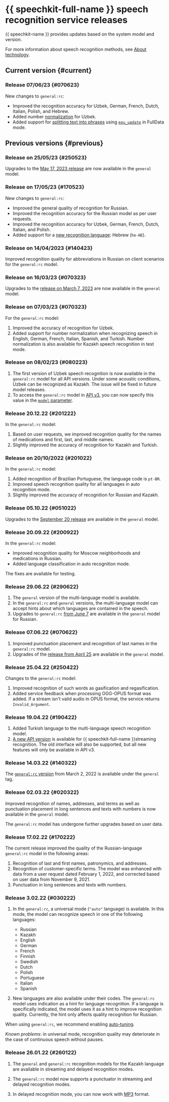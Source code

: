 # {{ speechkit-full-name }} speech recognition service releases

{{ speechkit-name }} provides updates based on the system model and version.

For more information about speech recognition methods, see [About technology](stt/index.md).

## Current version {#current}

### Release 07/06/23 {#070623}

New changes to `general:rc`:

* Improved the recognition accuracy for Uzbek, German, French, Dutch, Italian, Polish, and Hebrew.
* Added number [normalization](stt/normalization.md) for Uzbek.
* Added support for [splitting text into phrases](stt/eou.md) using [`eou_update`](stt-v3/api-ref/grpc/stt_service.md#StreamingResponse) in FullData mode.

## Previous versions {#previous}

### Release on 25/05/23 {#250523}

Upgrades to the [May 17, 2023 release](#170523) are now available in the `general` model.

### Release on 17/05/23 {#170523}

New changes to `general:rc`:

* Improved the general quality of recognition for Russian.
* Improved the recognition accuracy for the Russian model as per user requests.
* Improved the recognition accuracy for Uzbek, German, French, Dutch, Italian, and Polish.
* Added support for a [new recognition language](stt/models.md): Hebrew (`he-HE`).


### Release on 14/04/2023 {#140423}

Improved recognition quality for abbreviations in Russian on client scenarios for the `general:rc` model.

### Release on 16/03/23 {#070323}

Upgrades to the [release on March 7, 2023](#070323) are now available in the `general` model.

### Release on 07/03/23 {#070323}

For the `general:rc` model:

1. Improved the accuracy of recognition for Uzbek.
1. Added support for number normalization when recognizing speech in English, German, French, Italian, Spanish, and Turkish. Number normalization is also available for Kazakh speech recognition in test mode.

### Release on 08/02/23 {#080223}

1. The first version of Uzbek speech recognition is now available in the `general:rc` model for all API versions. Under some acoustic conditions, Uzbek can be recognized as Kazakh. The issue will be fixed in future model releases.
1. To access the `general:rc` model in [API v3](./stt-v3/api-ref/grpc/), you can now specify this value in the [`model` parameter](./stt-v3/api-ref/grpc/stt_service#RecognitionModelOptions).

### Release 20.12.22 {#201222}

In the `general:rc` model:
1. Based on user requests, we improved recognition quality for the names of medications and first, last, and middle names.
1. Slightly improved the accuracy of recognition for Kazakh and Turkish.

### Release on 20/10/2022 {#201022}

In the `general:rc` model:
1. Added recognition of Brazilian Portuguese, the language code is `pt-BR`.
1. Improved speech recognition quality for all languages in auto recognition mode.
1. Slightly improved the accuracy of recognition for Russian and Kazakh.

### Release 05.10.22 {#051022}

Upgrades to the [September 20 release](#200922) are available in the `general` model.

### Release 20.09.22 {#200922}

In the `general:rc` model:
* Improved recognition quality for Moscow neighborhoods and medications in Russian.
* Added language classification in auto recognition mode.

The fixes are available for testing.

### Release 29.06.22 {#290622}

1. The `general` version of the multi-language model is available.
1. In the `general:rc` and `general` versions, the multi-language model can accept hints about which languages are contained in the speech.
1. Upgrades to `general:rc` [from June 7](#070622) are available in the `general` model for Russian.

### Release 07.06.22 {#070622}

1. Improved punctuation placement and recognition of last names in the `general:rc` model.
1. Upgrades of the [release from April 25](#250422) are available in the `general` model.

### Release 25.04.22 {#250422}

Changes to the `general:rc` model:

1. Improved recognition of such words as gasification and regasification.
1. Added service feedback when processing OGG-OPUS format was added. If a stream isn't valid audio in OPUS format, the service returns `Invalid_Argument`.

### Release 19.04.22 {#190422}

1. Added Turkish language to the multi-language speech recognition model.
1. [A new API version](v3/api-ref/grpc/) is available for {{ speechkit-full-name }}streaming recognition. The old interface will also be supported, but all new features will only be available in API v3.

### Release 14.03.22 {#140322}

The [`general:rc` version](#020322) from March 2, 2022 is available under the `general` tag.

### Release 02.03.22 {#020322}

Improved recognition of names, addresses, and terms as well as punctuation placement in long sentences and texts with numbers is now available in the `general` model.

The `general:rc` model has undergone further upgrades based on user data.

### Release 17.02.22 {#170222}

The current release improved the quality of the Russian-language `general:rc` model in the following areas:

1. Recognition of last and first names, patronymics, and addresses.
1. Recognition of customer-specific terms. The model was enhanced with data from a user request dated February 1, 2022, and corrected based on user data from November 9, 2021.
1. Punctuation in long sentences and texts with numbers.

### Release 3.02.22 {#030222}

1. In the `general:rc`, a universal mode (`"auto"` language) is available. In this mode, the model can recognize speech in one of the following languages:
   * Russian
   * Kazakh
   * English
   * German
   * French
   * Finnish
   * Swedish
   * Dutch
   * Polish
   * Portuguese
   * Italian
   * Spanish

1. New languages are also available under their codes. The `general:rc` model uses indication as a hint for language recognition. If a language is specifically indicated, the model uses it as a hint to improve recognition quality. Currently, the hint only affects quality recognition for Russian.

When using `general:rc`, we recommend enabling [auto-tuning](stt/additional-training.md#autotuning).

_Known problems_: in universal mode, recognition quality may deteriorate in the case of continuous speech without pauses.

### Release 26.01.22 {#260122}

1. The `general` and `general:rc` recognition models for the Kazakh language are available in streaming and delayed recognition modes.

1. The `general:rc` model now supports a punctuator in streaming and delayed recognition modes.

1. In delayed recognition mode, you can now work with [MP3](https://en.wikipedia.org/wiki/MP3) format.

